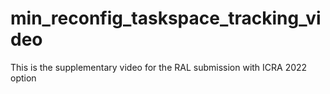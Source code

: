 # min_reconfig_taskspace_tracking_video
This is the supplementary video for the RAL submission with ICRA 2022 option
